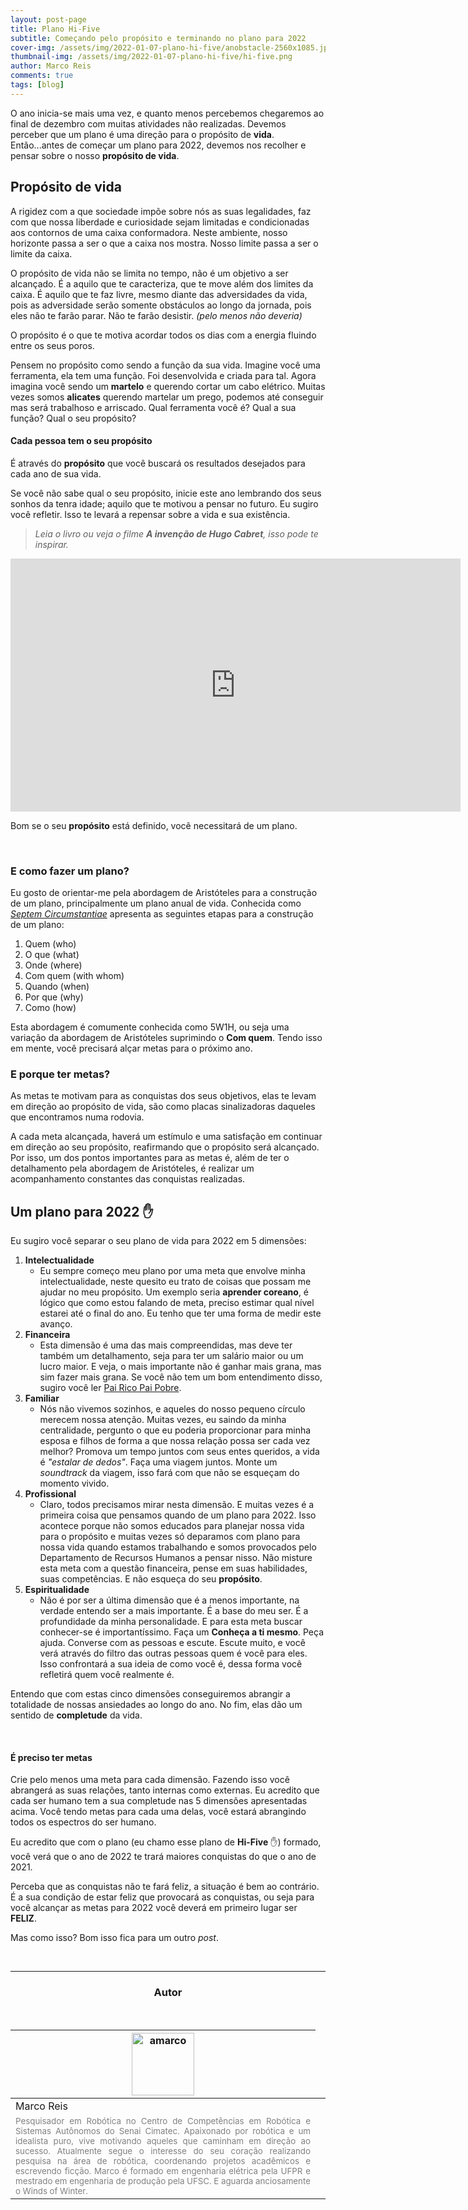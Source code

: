 ```yaml
---
layout: post-page
title: Plano Hi-Five
subtitle: Começando pelo propósito e terminando no plano para 2022
cover-img: /assets/img/2022-01-07-plano-hi-five/anobstacle-2560x1085.jpg
thumbnail-img: /assets/img/2022-01-07-plano-hi-five/hi-five.png  
author: Marco Reis
comments: true
tags: [blog]
---
```


<!-- ## Introdução -->

O ano inicia-se mais uma vez, e quanto menos percebemos chegaremos ao final de dezembro com muitas atividades não realizadas. Devemos perceber que um plano é uma direção para o propósito de **vida**. Então...antes de começar um plano para 2022, devemos nos recolher e pensar sobre o nosso **propósito de vida**.

## Propósito de vida
A rigidez com a que sociedade impõe sobre nós as suas legalidades, faz com que nossa liberdade e curiosidade sejam limitadas e condicionadas aos contornos de uma caixa conformadora. Neste ambiente, nosso horizonte passa a ser o que a caixa nos mostra. Nosso limite passa a ser o limite da caixa.

O propósito de vida não se limita no tempo, não é um objetivo a ser alcançado. É a aquilo que te caracteriza, que te move além dos limites da caixa. É aquilo que te faz livre, mesmo diante das adversidades da vida, pois as adversidade serão somente obstáculos ao longo da jornada, pois eles não te farão parar. Não te farão desistir. *(pelo menos não deveria)*

O propósito é o que te motiva acordar todos os dias com a energia fluindo entre os seus poros.

Pensem no propósito como sendo a função da sua vida. Imagine você uma ferramenta, ela tem uma função. Foi desenvolvida e criada para tal. Agora imagina você sendo um **martelo** e querendo cortar um cabo elétrico. Muitas vezes somos **alicates** querendo martelar um prego, podemos até conseguir mas será trabalhoso e arriscado. Qual ferramenta você é? Qual a sua função? Qual o seu propósito?

#### Cada pessoa tem o seu propósito
É através do **propósito** que você buscará os resultados desejados para cada ano de sua vida.

Se você não sabe qual o seu propósito, inicie este ano lembrando dos seus sonhos da tenra idade; aquilo que te motivou a pensar no futuro. Eu sugiro você refletir. Isso te levará a repensar sobre a vida e sua existência. 

> *Leia o livro ou veja o filme **A invenção de Hugo Cabret**, isso pode te inspirar.*

<!-- [![O propósitco](https://img.youtube.com/vi/AIkWNjh_eo0/0.jpg)](https://www.youtube.com/watch?v=AIkWNjh_eo0 "A invenção de Hugo Cabret") -->

<center>
<iframe width="720" height="405" src="https://www.youtube.com/embed/AIkWNjh_eo0" title="YouTube video player" frameborder="0" allow="accelerometer; autoplay; clipboard-write; encrypted-media; gyroscope; picture-in-picture" allowfullscreen="true"></iframe>
</center>

Bom se o seu **propósito** está definido, você necessitará de um plano.

<br>

<!-- detalhamento -->

### E como fazer um plano?
Eu gosto de orientar-me pela abordagem de Aristóteles para a construção de um plano, principalmente um plano anual de vida. Conhecida como [*Septem Circumstantiae*](https://en.wikipedia.org/wiki/Five_Ws) apresenta as seguintes etapas para a construção de um plano:
1. Quem (who)
2. O que (what)
3. Onde (where)
4. Com quem (with whom)
5. Quando (when)
6. Por que (why)
7. Como (how)

Esta abordagem é comumente conhecida como 5W1H, ou seja uma variação da abordagem de Aristóteles suprimindo o **Com quem**.
Tendo isso em mente, você precisará alçar metas para o próximo ano.

### E porque ter metas?
As metas te motivam para as conquistas dos seus objetivos, elas te levam em direção ao propósito de vida, são como placas sinalizadoras daqueles que encontramos numa rodovia.

A cada meta alcançada, haverá um estímulo e uma satisfação em continuar em direção ao seu propósito, reafirmando que o propósito será alcançado. Por isso, um dos pontos importantes para as metas é, além de ter o detalhamento pela abordagem de Aristóteles, é realizar um acompanhamento constantes das conquistas realizadas.

## Um plano para 2022  :hand:
Eu sugiro você separar o seu plano de vida para 2022 em 5 dimensões:
1. **Intelectualidade**
	* Eu sempre começo meu plano por uma meta que envolve minha intelectualidade, neste quesito eu trato de coisas que possam me ajudar no meu propósito. Um exemplo seria **aprender coreano**, é lógico que como estou falando de meta, preciso estimar qual nível estarei até o final do ano. Eu tenho que ter uma forma de medir este avanço.
3. **Financeira**
	* Esta dimensão é uma das mais compreendidas, mas deve ter também um detalhamento, seja para ter um salário maior ou um lucro maior. E veja, o mais importante não é ganhar mais grana, mas sim fazer mais grana. Se você não tem um bom entendimento disso, sugiro você ler [Pai Rico Pai Pobre](https://www.amazon.com.br/Pai-rico-pai-pobre-anos/dp/8550801488/ref=sr_1_5?crid=2L7G0IS7P04RI&keywords=pai+rico+pai+pobre&qid=1641215335&sprefix=pai%2Caps%2C199&sr=8-5).
5. **Familiar**
	* Nós não vivemos sozinhos, e aqueles do nosso pequeno círculo merecem nossa atenção. Muitas vezes, eu saindo da minha centralidade, pergunto o que eu poderia proporcionar para minha esposa e filhos de forma a que nossa relação possa ser cada vez melhor? Promova um tempo juntos com seus entes queridos, a vida é *"estalar de dedos"*. Faça uma viagem juntos. Monte um *soundtrack* da viagem, isso fará com que não se esqueçam do momento vivido.
7. **Profissional**
	* Claro, todos precisamos mirar nesta dimensão. E muitas vezes é a primeira coisa que pensamos quando de um plano para 2022. Isso acontece porque não somos educados para planejar nossa vida para o propósito e muitas vezes só deparamos com plano para nossa vida quando estamos trabalhando e somos provocados pelo Departamento de Recursos Humanos a pensar nisso. Não misture esta meta com a questão financeira, pense em suas habilidades, suas competências. E não esqueça do seu **propósito**.
9. **Espiritualidade**
	* Não é por ser a última dimensão que é a menos importante, na verdade entendo ser a mais importante. É a base do meu ser. É a profundidade da minha personalidade. E para esta meta buscar conhecer-se é importantíssimo. Faça um **Conheça a ti mesmo**. Peça ajuda. Converse com as pessoas e escute. Escute muito, e você verá através do filtro das outras pessoas quem é você para eles. Isso confrontará a sua ideia de como você é, dessa forma você refletirá quem você realmente é.

Entendo que com estas cinco dimensões conseguiremos abrangir a totalidade de nossas ansiedades ao longo do ano. No fim, elas dão um sentido de **completude** da vida.

<br>

#### É preciso ter metas
Crie pelo menos uma meta para cada dimensão. Fazendo isso você abrangerá as suas relações, tanto internas como externas. Eu acredito que cada ser humano tem a sua completude nas 5 dimensões apresentadas acima. Você tendo metas para cada uma delas, você estará abrangindo todos os espectros do ser humano.

Eu acredito que com o plano (eu chamo esse plano de **Hi-Five** :hand:) formado, você verá que o ano de 2022 te trará maiores conquistas do que o ano de 2021.

Perceba que as conquistas não te fará feliz, a situação é bem ao contrário. É a sua condição de estar feliz que provocará as conquistas, ou seja para você alcançar as metas para 2022 você deverá em primeiro lugar ser **FELIZ**.

Mas como isso? Bom isso fica para um outro *post*.

<br>

<!--
## Simulação
Como o projeto está em desenvolvimento, simulações parciais estão sendo testadas (referência).

<br>

## Live Action
Testes preliminares também estão sendo realizados em laboratório, onde alguns resultados foram alcançados.

<br>
-->

<hr>

<!-- autor -->
<center><h3 class="post-title">Autor</h3><br/></center>
<div class="row">
  <div class="col-xl-auto offset-xl-0 col-lg-4 offset-lg-0 center">
    <table class="table-borderless highlight">
      <thead>
        <tr>
          <th><img src="{{ 'assets/img/people/marcoreis8b&w-1.png' | relative_url }}" width="100" alt="amarco" class="img-fluid rounded-circle" /></th>
        </tr>
      </thead>
      <tbody>
        <tr class="font-weight-bolder" style="text-align: center margin-top: 0">
          <td>Marco Reis</td>
        </tr>
        <tr style="text-align: center" >
          <td style="color: #808080; vertical-align: top; text-align: justify"><small>Pesquisador em Robótica no Centro de Competências em Robótica e Sistemas Autônomos do Senai Cimatec. Apaixonado por robótica e um idealista puro, vive motivando aqueles que caminham em direção ao sucesso. Atualmente segue o interesse do seu coração realizando pesquisa na área de robótica, coordenando projetos acadêmicos e escrevendo ficção. Marco é formado em engenharia elétrica pela UFPR e mestrado em engenharia de produção pela UFSC. E aguarda anciosamente o Winds of Winter.</small></td>
          <td></td>
        </tr>
      </tbody>
    </table>
  </div>
</div>
<br>
